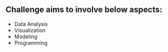 ## Challenge aims to involve below aspects:

* Data Analysis
* Visualization
* Modeling
* Programming
